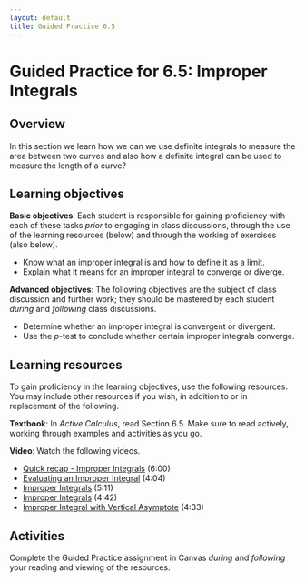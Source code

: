```yaml
---
layout: default
title: Guided Practice 6.5
---
```


# Guided Practice for 6.5: Improper Integrals

## Overview

In this section we learn how we can we use definite integrals to measure the area between two curves and also how a definite integral can be used to measure the length of a curve?

## Learning objectives

__Basic objectives__: Each student is responsible for gaining proficiency with each of these tasks _prior_ to engaging in class discussions, through the use of the learning resources (below) and through the working of exercises (also below).

- Know what an improper integral is and how to define it as a limit.
- Explain what it means for an improper integral to converge or diverge.

__Advanced objectives__: The following objectives are the subject of class discussion and further work; they should be mastered by each student _during_ and _following_ class discussions.

- Determine whether an improper integral is convergent or divergent.
- Use the $p$-test to conclude whether certain improper integrals converge.

## Learning resources

To gain proficiency in the learning objectives, use the following resources. You may include other resources if you wish, in addition to or in replacement of the following.

__Textbook__: In _Active Calculus_, read Section 6.5. Make sure to read actively, working through examples and activities as you go.

__Video__: Watch the following videos.

- [Quick recap - Improper Integrals](https://www.youtube.com/watch?v=zKEOYODjHpc&t=1s&index=43&list=PL9bIjQJDwfGtewW75Nw7PnGNSkfqwAm3v) (6:00)
- [Evaluating an Improper Integral](https://www.youtube.com/watch?v=yO_avOFkpVk&index=44&list=PL9bIjQJDwfGtewW75Nw7PnGNSkfqwAm3v) (4:04)
- [Improper Integrals](https://www.youtube.com/watch?v=vkTPzl0mYnE&index=45&list=PL9bIjQJDwfGtewW75Nw7PnGNSkfqwAm3v) (5:11)
- [Improper Integrals](https://www.youtube.com/watch?v=rO9WNXw7QeA&index=46&list=PL9bIjQJDwfGtewW75Nw7PnGNSkfqwAm3v) (4:42)
- [Improper Integral with Vertical Asymptote](https://www.youtube.com/watch?v=-YYueuys9R0&index=47&list=PL9bIjQJDwfGtewW75Nw7PnGNSkfqwAm3v) (4:33)

## Activities

Complete the Guided Practice assignment in Canvas _during_ and _following_ your reading and viewing of the resources.

<!--
The following activity is to be done _during_ and _following_ your reading and viewing of the resources. Go to [student.desmos.com](https://student.desmos.com/?prepopulateCode=K6TA7H) and enter the code `MXZY9` along with your name in the format `Last, First`. For example, I would enter my name as `Ballif, Serge`. Complete each part of the activity. Some of these problems will require you to work them out on paper before entering your answer. Practice producing high quality work so that your work is readable and meaningful. You will receive a mark of __Pass__ if each item response shows a good-faith effort to be right and is submitted prior to the deadline. __Remember to use the Piazza discussion board to ask about any questions you have.__
-->
